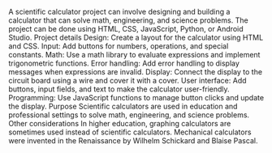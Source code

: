 A scientific calculator project can involve designing and building a calculator that can solve math, engineering, and science problems. The project can be done using HTML, CSS, JavaScript, Python, or Android Studio. 
Project details
Design: Create a layout for the calculator using HTML and CSS. 
Input: Add buttons for numbers, operations, and special constants. 
Math: Use a math library to evaluate expressions and implement trigonometric functions. 
Error handling: Add error handling to display messages when expressions are invalid. 
Display: Connect the display to the circuit board using a wire and cover it with a cover. 
User interface: Add buttons, input fields, and text to make the calculator user-friendly. 
Programming: Use JavaScript functions to manage button clicks and update the display. 
Purpose
Scientific calculators are used in education and professional settings to solve math, engineering, and science problems. 
Other considerations
In higher education, graphing calculators are sometimes used instead of scientific calculators. 
Mechanical calculators were invented in the Renaissance by Wilhelm Schickard and Blaise Pascal. 
